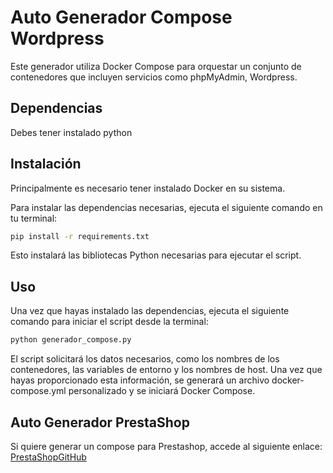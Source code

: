 # Auto Generador Compose Wordpress

Este generador utiliza Docker Compose para orquestar un conjunto de contenedores que incluyen servicios como phpMyAdmin, Wordpress.

## Dependencias

Debes tener instalado python

## Instalación

Principalmente es necesario tener instalado Docker en su sistema.

Para instalar las dependencias necesarias, ejecuta el siguiente comando en tu terminal:

```bash
pip install -r requirements.txt
```
Esto instalará las bibliotecas Python necesarias para ejecutar el script.

## Uso

Una vez que hayas instalado las dependencias, ejecuta el siguiente comando para iniciar el script desde la terminal:

```bash
python generador_compose.py
```

El script solicitará los datos necesarios, como los nombres de los contenedores, las variables de entorno y los nombres de host. Una vez que hayas proporcionado esta información, se generará un archivo docker-compose.yml personalizado y se iniciará Docker Compose.

## Auto Generador PrestaShop

Si quiere generar un compose para Prestashop, accede al siguiente enlace: [PrestaShopGitHub](https://github.com/dgilab/AutoGen_PrestaShop_docker)


